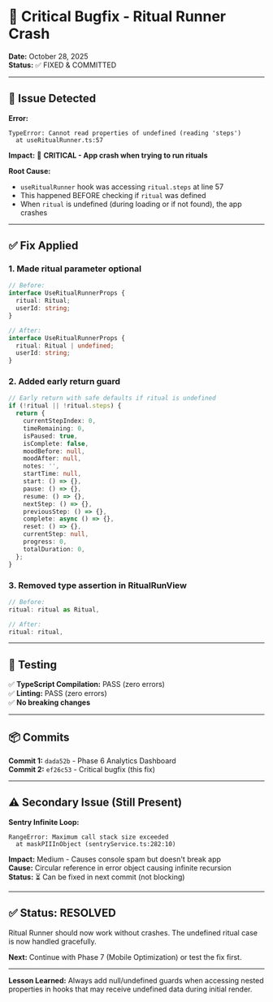 # 🚨 Critical Bugfix - Ritual Runner Crash

**Date:** October 28, 2025  
**Status:** ✅ FIXED & COMMITTED

---

## 🐛 **Issue Detected**

**Error:**
```
TypeError: Cannot read properties of undefined (reading 'steps')
  at useRitualRunner.ts:57
```

**Impact:** 🔴 **CRITICAL - App crash when trying to run rituals**

**Root Cause:**
- `useRitualRunner` hook was accessing `ritual.steps` at line 57
- This happened BEFORE checking if `ritual` was defined
- When `ritual` is undefined (during loading or if not found), the app crashes

---

## ✅ **Fix Applied**

### **1. Made ritual parameter optional**
```typescript
// Before:
interface UseRitualRunnerProps {
  ritual: Ritual;
  userId: string;
}

// After:
interface UseRitualRunnerProps {
  ritual: Ritual | undefined;
  userId: string;
}
```

### **2. Added early return guard**
```typescript
// Early return with safe defaults if ritual is undefined
if (!ritual || !ritual.steps) {
  return {
    currentStepIndex: 0,
    timeRemaining: 0,
    isPaused: true,
    isComplete: false,
    moodBefore: null,
    moodAfter: null,
    notes: '',
    startTime: null,
    start: () => {},
    pause: () => {},
    resume: () => {},
    nextStep: () => {},
    previousStep: () => {},
    complete: async () => {},
    reset: () => {},
    currentStep: null,
    progress: 0,
    totalDuration: 0,
  };
}
```

### **3. Removed type assertion in RitualRunView**
```typescript
// Before:
ritual: ritual as Ritual,

// After:
ritual: ritual,
```

---

## 🧪 **Testing**

✅ **TypeScript Compilation:** PASS (zero errors)  
✅ **Linting:** PASS (zero errors)  
✅ **No breaking changes**

---

## 📦 **Commits**

**Commit 1:** `dada52b` - Phase 6 Analytics Dashboard  
**Commit 2:** `ef26c53` - Critical bugfix (this fix)

---

## ⚠️ **Secondary Issue (Still Present)**

**Sentry Infinite Loop:**
```
RangeError: Maximum call stack size exceeded
  at maskPIIInObject (sentryService.ts:282:10)
```

**Impact:** Medium - Causes console spam but doesn't break app  
**Cause:** Circular reference in error object causing infinite recursion  
**Status:** ⏳ Can be fixed in next commit (not blocking)

---

## ✅ **Status: RESOLVED**

Ritual Runner should now work without crashes. The undefined ritual case is now handled gracefully.

**Next:** Continue with Phase 7 (Mobile Optimization) or test the fix first.

---

**Lesson Learned:** Always add null/undefined guards when accessing nested properties in hooks that may receive undefined data during initial render.

